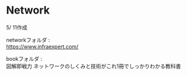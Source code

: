 # Network

5/ 11作成

networkフォルダ :  
https://www.infraexpert.com/

bookフォルダ :  
図解即戦力 ネットワークのしくみと技術がこれ1冊でしっかりわかる教科書
